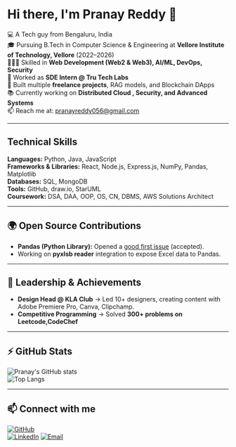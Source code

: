 # Hi there, I'm Pranay Reddy 👋

💻 A Tech guy from Bengaluru, India  
🎓 Pursuing B.Tech in Computer Science & Engineering at **Vellore Institute of Technology, Vellore** (2022–2026)  
👨🏻‍💻 Skilled in **Web Development (Web2 & Web3), AI/ML, DevOps, Security**  
💼 Worked as **SDE Intern @ Tru Tech Labs**  
🚀 Built multiple **freelance projects**, RAG models, and Blockchain DApps  
📚 Currently working on **Distributed Cloud , Security, and Advanced Systems**  
📫 Reach me at: [pranayreddy056@gmail.com](mailto:pranayreddy056@gmail.com) 

---

## Technical Skills

**Languages:** Python, Java, JavaScript  
**Frameworks & Libraries:** React, Node.js, Express.js, NumPy, Pandas, Matplotlib  
**Databases:** SQL, MongoDB  
**Tools:** GitHub, draw.io, StarUML  
**Coursework:** DSA, DAA, OOP, OS, CN, DBMS, AWS Solutions Architect  

---


## 🌍 Open Source Contributions

- **Pandas (Python Library):** Opened a [good first issue](https://github.com/pandas-dev/pandas/issues/61539) (accepted).  
- Working on **pyxlsb reader** integration to expose Excel data to Pandas.  

---

## 🎨 Leadership & Achievements

- **Design Head @ KLA Club** → Led 10+ designers, creating content with Adobe Premiere Pro, Canva, Clipchamp.  
- **Competitive Programming** → Solved **300+ problems on Leetcode,CodeChef**

---

## ⚡ GitHub Stats

![Pranay's GitHub stats](https://github-readme-stats.vercel.app/api?username=pranay-sa&show_icons=true&theme=radical)  
![Top Langs](https://github-readme-stats.vercel.app/api/top-langs/?username=pranay-sa&layout=compact&theme=radical)  

---

## 📫 Connect with me

[![GitHub](https://img.shields.io/badge/GitHub-000?logo=github&logoColor=white)](https://github.com/pranay-sa)  
[![LinkedIn](https://img.shields.io/badge/LinkedIn-blue?logo=linkedin&logoColor=white)](https://www.linkedin.com/in/pranay-reddy-40747b276/) 
[![Email](https://img.shields.io/badge/Email-red?logo=gmail&logoColor=white)](mailto:pranayreddy056@gmail.com)  
